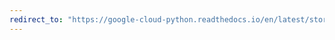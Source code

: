```yaml
---
redirect_to: "https://google-cloud-python.readthedocs.io/en/latest/storage/client_old.html"
---
```

